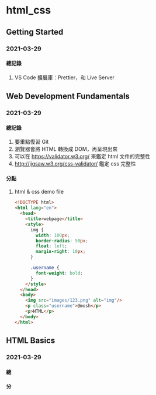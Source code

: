 # html_css

## Getting Started

### 2021-03-29

#### 總記錄

1. VS Code 擴展庫：Prettier，和 Live Server

## Web Development Fundamentals

### 2021-03-29

#### 總記錄

1. 要重點復習 Git
2. 瀏覽器會將 HTML 轉換成 DOM，再呈現出來
3. 可以在 https://validator.w3.org/ 來鑑定 html 文件的完整性
4. http://jigsaw.w3.org/css-validator/ 鑑定 css 完整性

#### 分點

1. html & css demo file

   ```html
   <!DOCTYPE html>
   <html lang="en">
     <head>
       <title>webpage</title>
       <style>
         img {
           width: 100px;
           border-radius: 50px;
           float: left;
           margin-right: 10px;
         }
   
         .username {
           font-weight: bold;
         }
       </style>
     </head>
     <body>
       <img src="images/123.png" alt="img"/>
       <p class="username">@mosh</p>
       <p>HTML</p>
     </body>
   </html>
   
   ```

## HTML Basics

### 2021-03-29

#### 總

#### 分